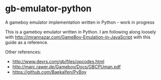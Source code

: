 # gb-emulator-python
A gameboy emulator implementation written in Python - work in progress

This is a gameboy emulator written in Python.  I am following along loosely with
http://imrannazar.com/GameBoy-Emulation-in-JavaScript with this guide as
a reference.

Other references:
- http://www.devrs.com/gb/files/opcodes.html
- http://marc.rawer.de/Gameboy/Docs/GBCPUman.pdf
- https://github.com/Baekalfen/PyBoy

